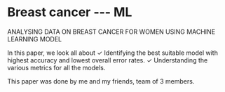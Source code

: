 # Breast cancer --- ML

ANALYSING DATA ON BREAST CANCER FOR WOMEN USING MACHINE LEARNING MODEL


In this paper, we look all about
✓   Identifying the best suitable model with highest accuracy and lowest overall error rates.
✓   Understanding the various metrics for all the models. 

This paper was done by me and my friends, team of 3 members.
